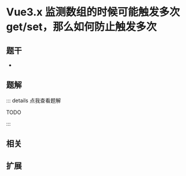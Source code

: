# Vue3.x 监测数组的时候可能触发多次 get/set，那么如何防止触发多次


## 题干

- 



## 题解

::: details 点我查看题解

  TODO

:::



## 相关



## 扩展
